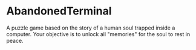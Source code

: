 # AbandonedTerminal

A puzzle game based on the story of a human soul trapped inside a computer. Your objective is to unlock all "memories" for the soul to rest in peace.
